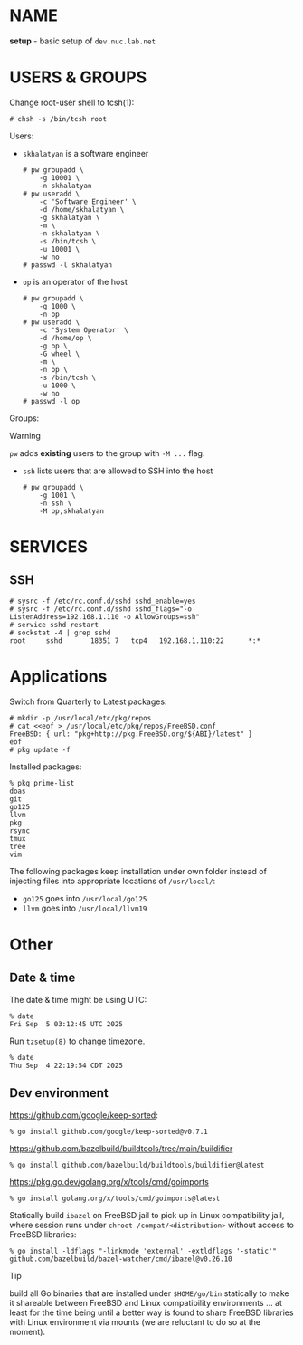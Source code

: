 # NAME

**setup** - basic setup of `dev.nuc.lab.net`


# USERS & GROUPS

Change root-user shell to tcsh(1):

```consold
# chsh -s /bin/tcsh root
```

Users:

  * `skhalatyan` is a software engineer

    ```console
    # pw groupadd \
        -g 10001 \
        -n skhalatyan
    # pw useradd \
        -c 'Software Engineer' \
        -d /home/skhalatyan \
        -g skhalatyan \
        -m \
        -n skhalatyan \
        -s /bin/tcsh \
        -u 10001 \
        -w no
    # passwd -l skhalatyan
    ```

  * `op` is an operator of the host

    ```console
    # pw groupadd \
        -g 1000 \
        -n op
    # pw useradd \
        -c 'System Operator' \
        -d /home/op \
        -g op \
        -G wheel \
        -m \
        -n op \
        -s /bin/tcsh \
        -u 1000 \
        -w no
    # passwd -l op
    ```

Groups:

> [!WARNING]
> `pw` adds **existing** users to the group with `-M ...` flag.

  * `ssh` lists users that are allowed to SSH into the host

    ```console
    # pw groupadd \
        -g 1001 \
        -n ssh \
        -M op,skhalatyan
    ```

# SERVICES

## SSH

```console
# sysrc -f /etc/rc.conf.d/sshd sshd_enable=yes
# sysrc -f /etc/rc.conf.d/sshd sshd_flags="-o ListenAddress=192.168.1.110 -o AllowGroups=ssh"
# service sshd restart
# sockstat -4 | grep sshd
root     sshd       18351 7   tcp4   192.168.1.110:22      *:*
```


# Applications

Switch from Quarterly to Latest packages:

```console
# mkdir -p /usr/local/etc/pkg/repos
# cat <<eof > /usr/local/etc/pkg/repos/FreeBSD.conf
FreeBSD: { url: "pkg+http://pkg.FreeBSD.org/${ABI}/latest" }
eof
# pkg update -f
```

Installed packages:

```console
% pkg prime-list
doas
git
go125
llvm
pkg
rsync
tmux
tree
vim
```

The following packages keep installation under own folder instead of injecting
files into appropriate locations of `/usr/local/`:

  * `go125` goes into `/usr/local/go125`
  * `llvm` goes into `/usr/local/llvm19`


# Other

## Date & time

The date & time might be using UTC:

```console
% date
Fri Sep  5 03:12:45 UTC 2025
```

Run `tzsetup(8)` to change timezone.

```console
% date
Thu Sep  4 22:19:54 CDT 2025
```

## Dev environment

https://github.com/google/keep-sorted:

```console
% go install github.com/google/keep-sorted@v0.7.1
```

https://github.com/bazelbuild/buildtools/tree/main/buildifier

```console
% go install github.com/bazelbuild/buildtools/buildifier@latest
```

https://pkg.go.dev/golang.org/x/tools/cmd/goimports

```console
% go install golang.org/x/tools/cmd/goimports@latest
```

Statically build `ibazel` on FreeBSD jail to pick up in Linux compatibility
jail, where session runs under `chroot /compat/<distribution>` without access
to FreeBSD libraries:

```console
% go install -ldflags "-linkmode 'external' -extldflags '-static'" github.com/bazelbuild/bazel-watcher/cmd/ibazel@v0.26.10
```

> [!TIP]
> build all Go binaries that are installed under `$HOME/go/bin` statically to
> make it shareable between FreeBSD and Linux compatibility environments ...
> at least for the time being until a better way is found to share FreeBSD
> libraries with Linux environment via mounts (we are reluctant to do so at
> the moment).
